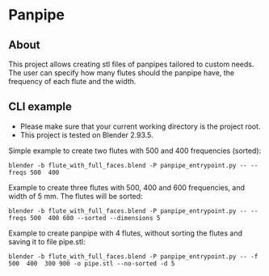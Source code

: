 # Panpipe

## About
This project allows creating stl files of panpipes tailored to custom needs.
The user can specify how many flutes should the panpipe have, the frequency of each flute and the width.


## CLI example
* Please make sure that your current working directory is the project root.
* This project is tested on Blender 2.93.5. 

Simple example to create two flutes with 500 and 400 frequencies (sorted):
```
blender -b flute_with_full_faces.blend -P panpipe_entrypoint.py -- --freqs 500  400
```


Example to create three flutes with 500, 400 and 600 frequencies, and width of 5 mm. The flutes will be sorted:
```
blender -b flute_with_full_faces.blend -P panpipe_entrypoint.py -- --freqs 500  400 600 --sorted --dimensions 5
```

Example to create panpipe with 4 flutes, without sorting the flutes and saving it to file pipe.stl:
```
blender -b flute_with_full_faces.blend -P panpipe_entrypoint.py -- -f 500  400  300 900 -o pipe.stl --no-sorted -d 5
```